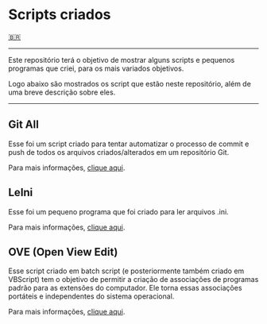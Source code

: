 # Scripts criados

[🇧🇷](README.md)

---

Este repositório terá o objetivo de mostrar alguns scripts e pequenos programas que criei, para os mais variados objetivos.

Logo abaixo são mostrados os script que estão neste repositório, além de uma breve descrição sobre eles.

---

## Git All

Esse foi um script criado para tentar automatizar o processo de commit e push de todos os arquivos criados/alterados em um repositório Git.

Para mais informações, [clique aqui](doc/GitAll.md).

## LeIni

Esse foi um pequeno programa que foi criado para ler arquivos .ini.

Para mais informações, [clique aqui](doc/LeIni.md).

## OVE (Open View Edit)

Esse script criado em batch script (e posteriormente também criado em VBScript) tem o objetivo de permitir a criação de associações de programas padrão para as extensões do computador. Ele torna essas associações portáteis e independentes do sistema operacional.

Para mais informações, [clique aqui](doc/OVE.md).